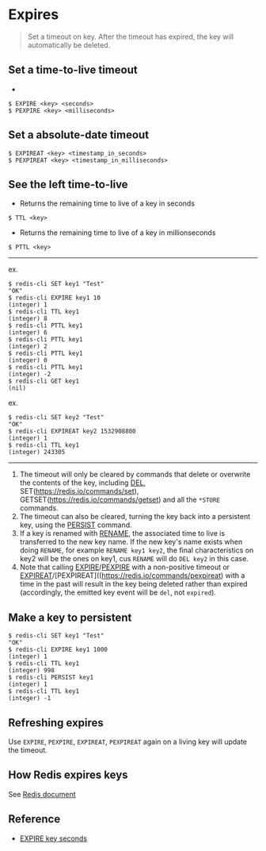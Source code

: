 # Expires

> Set a timeout on key. After the timeout has expired, the key will automatically be deleted. 

## Set a time-to-live timeout

-  
```
$ EXPIRE <key> <seconds>
$ PEXPIRE <key> <milliseconds>
```



## Set a absolute-date timeout

```
$ EXPIREAT <key> <timestamp_in_seconds>
$ PEXPIREAT <key> <timestamp_in_milliseconds>
```


## See the left time-to-live

- Returns the remaining time to live of a key in seconds 
```
$ TTL <key>
```

- Returns the remaining time to live of a key in millionseconds 
```
$ PTTL <key>
```


---

ex.
```
$ redis-cli SET key1 "Test"
"OK"
$ redis-cli EXPIRE key1 10
(integer) 1
$ redis-cli TTL key1
(integer) 8
$ redis-cli PTTL key1
(integer) 6
$ redis-cli PTTL key1
(integer) 2
$ redis-cli PTTL key1
(integer) 0
$ redis-cli PTTL key1
(integer) -2
$ redis-cli GET key1
(nil)
```

ex.
```
$ redis-cli SET key2 "Test"
"OK"
$ redis-cli EXPIREAT key2 1532908800
(integer) 1
$ redis-cli TTL key1
(integer) 243305
```

---


1. The timeout will only be cleared by commands that delete or overwrite the contents of the key, including [DEL](https://redis.io/commands/del), SET(https://redis.io/commands/set), GETSET(https://redis.io/commands/getset) and all the `*STORE` commands. 
2. The timeout can also be cleared, turning the key back into a persistent key, using the [PERSIST](https://redis.io/commands/persist) command.
3. If a key is renamed with [RENAME](https://redis.io/commands/rename), the associated time to live is transferred to the new key name.
   If the new key's name exists when doing `RENAME`, for example `RENAME key1 key2`, the final characteristics on key2 will be the ones on key1, cus `RENAME` will do `DEL key2` in this case.
4. Note that calling [EXPIRE](https://redis.io/commands/expire)/[PEXPIRE](https://redis.io/commands/pexpire) with a non-positive timeout or [EXPIREAT](https://redis.io/commands/expireat)/[PEXPIREAT]((https://redis.io/commands/pexpireat) with a time in the past will result in the key being deleted rather than expired (accordingly, the emitted key event will be `del`, not `expired`).



## Make a key to persistent

```
$ redis-cli SET key1 "Test"
"OK"
$ redis-cli EXPIRE key1 1000
(integer) 1
$ redis-cli TTL key1
(integer) 998
$ redis-cli PERSIST key1
(integer) 1
$ redis-cli TTL key1
(integer) -1
```

## Refreshing expires

Use `EXPIRE`, `PEXPIRE`, `EXPIREAT`, `PEXPIREAT` again on a living key will update the timeout.



## How Redis expires keys

See [Redis document](https://redis.io/commands/expire#how-redis-expires-keys)




## Reference

- [EXPIRE key seconds](https://redis.io/commands/expire#how-redis-expires-keys)